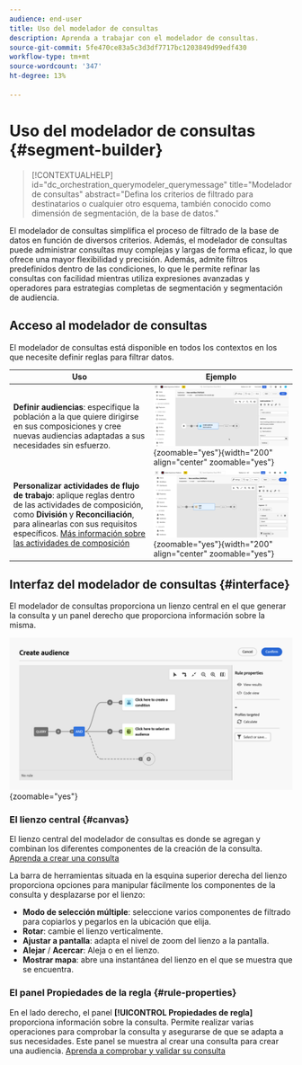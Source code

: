 ```yaml
---
audience: end-user
title: Uso del modelador de consultas
description: Aprenda a trabajar con el modelador de consultas.
source-git-commit: 5fe470ce83a5c3d3df7717bc1203849d99edf430
workflow-type: tm+mt
source-wordcount: '347'
ht-degree: 13%

---
```


# Uso del modelador de consultas {#segment-builder}

>[!CONTEXTUALHELP]
>id="dc_orchestration_querymodeler_querymessage"
>title="Modelador de consultas"
>abstract="Defina los criterios de filtrado para destinatarios o cualquier otro esquema, también conocido como dimensión de segmentación, de la base de datos."

El modelador de consultas simplifica el proceso de filtrado de la base de datos en función de diversos criterios. Además, el modelador de consultas puede administrar consultas muy complejas y largas de forma eficaz, lo que ofrece una mayor flexibilidad y precisión. Además, admite filtros predefinidos dentro de las condiciones, lo que le permite refinar las consultas con facilidad mientras utiliza expresiones avanzadas y operadores para estrategias completas de segmentación y segmentación de audiencia.

## Acceso al modelador de consultas

El modelador de consultas está disponible en todos los contextos en los que necesite definir reglas para filtrar datos.

| Uso | Ejemplo |
|  ---  |  ---  |
| **Definir audiencias**: especifique la población a la que quiere dirigirse en sus composiciones y cree nuevas audiencias adaptadas a sus necesidades sin esfuerzo. | ![](assets/access-audience.png){zoomable="yes"}{width="200" align="center" zoomable="yes"} |
| **Personalizar actividades de flujo de trabajo**: aplique reglas dentro de las actividades de composición, como **División** y **Reconciliación**, para alinearlas con sus requisitos específicos. [Más información sobre las actividades de composición](../compositions/activities/about-activities.md) | ![](assets/access-composition.png){zoomable="yes"}{width="200" align="center" zoomable="yes"} |

## Interfaz del modelador de consultas {#interface}

El modelador de consultas proporciona un lienzo central en el que generar la consulta y un panel derecho que proporciona información sobre la misma.

![](assets/query-interface.png){zoomable="yes"}

### El lienzo central {#canvas}

El lienzo central del modelador de consultas es donde se agregan y combinan los diferentes componentes de la creación de la consulta. [Aprenda a crear una consulta](build-query.md)

La barra de herramientas situada en la esquina superior derecha del lienzo proporciona opciones para manipular fácilmente los componentes de la consulta y desplazarse por el lienzo:

* **Modo de selección múltiple**: seleccione varios componentes de filtrado para copiarlos y pegarlos en la ubicación que elija.
* **Rotar**: cambie el lienzo verticalmente.
* **Ajustar a pantalla**: adapta el nivel de zoom del lienzo a la pantalla.
* **Alejar** / **Acercar**: Aleja o en el lienzo.
* **Mostrar mapa**: abre una instantánea del lienzo en el que se muestra que se encuentra.

### El panel Propiedades de la regla {#rule-properties}

En el lado derecho, el panel **[!UICONTROL Propiedades de regla]** proporciona información sobre la consulta. Permite realizar varias operaciones para comprobar la consulta y asegurarse de que se adapta a sus necesidades. Este panel se muestra al crear una consulta para crear una audiencia. [Aprenda a comprobar y validar su consulta](build-query.md#check-and-validate-your-query)
